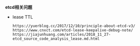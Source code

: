 ****etcd相关问题****
- lease TTL
  ```
  https://yuerblog.cc/2017/12/10/principle-about-etcd-v3/
  https://www.cnxct.com/etcd-lease-keepalive-debug-note/
  https://jiajunhuang.com/articles/2018_11_27-etcd_source_code_analysis_lease.md.html
  ```